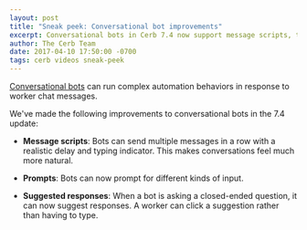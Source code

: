 ```yaml
---
layout: post
title: "Sneak peek: Conversational bot improvements"
excerpt: Conversational bots in Cerb 7.4 now support message scripts, typing indicator, suggested responses, and prompts.
author: The Cerb Team
date: 2017-04-10 17:50:00 -0700
tags: cerb videos sneak-peek
---
```


[Conversational bots](/guides/bots/conversational-bots/) can run complex automation behaviors in response to worker chat messages.

We've made the following improvements to conversational bots in the 7.4 update:

* **Message scripts**: Bots can send multiple messages in a row with a realistic delay and typing indicator. This makes conversations feel much more natural.

* **Prompts**: Bots can now prompt for different kinds of input.

* **Suggested responses**: When a bot is asking a closed-ended question, it can now suggest responses. A worker can click a suggestion rather than having to type.
